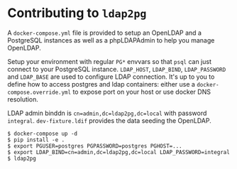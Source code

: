 # Contributing to `ldap2pg`


A `docker-compose.yml` file is provided to setup an OpenLDAP and a PostgreSQL
instances as well as a phpLDAPAdmin to help you manage OpenLDAP.

Setup your environment with regular `PG*` envvars so that `psql` can just
connect to your PostgreSQL instance. `LDAP_HOST`, `LDAP_BIND`, `LDAP_PASSWORD`
and `LDAP_BASE` are used to configure LDAP connection. It's up to you to define
how to access postgres and ldap containers: either use a
`docker-compose.override.yml` to expose port on your host or use docker DNS
resolution.

LDAP admin binddn is `cn=admin,dc=ldap2pg,dc=local` with password `integral`.
`dev-fixture.ldif` provides the data seeding the OpenLDAP.


``` console
$ docker-compose up -d
$ pip install -e .
$ export PGUSER=postgres PGPASSWORD=postgres PGHOST=...
$ export LDAP_BIND=cn=admin,dc=ldap2pg,dc=local LDAP_PASSWORD=integral
$ ldap2pg
```
